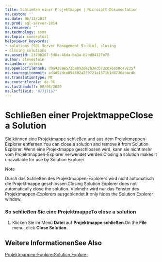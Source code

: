 ```yaml
---
title: Schließen einer Projektmappe | Microsoft-Dokumentation
ms.custom: ''
ms.date: 06/13/2017
ms.prod: sql-server-2014
ms.reviewer: ''
ms.technology: ssms
ms.topic: conceptual
helpviewer_keywords:
- solutions [SQL Server Management Studio], closing
- closing solutions
ms.assetid: 2370b267-5d0a-46da-ba3a-b2bd04127e78
author: stevestein
ms.author: sstein
ms.openlocfilehash: d9a4369e572ba0a2de2b3ecb73c0760b0c49c35f
ms.sourcegitcommit: ad4d92dce894592a259721a1571b1d8736abacdb
ms.translationtype: MT
ms.contentlocale: de-DE
ms.lasthandoff: 08/04/2020
ms.locfileid: "87717167"
---
```

# <a name="close-a-solution"></a><span data-ttu-id="83543-102">Schließen einer Projektmappe</span><span class="sxs-lookup"><span data-stu-id="83543-102">Close a Solution</span></span>
  <span data-ttu-id="83543-103">Sie können eine Projektmappe schließen und aus dem Projektmappen-Explorer entfernen.</span><span class="sxs-lookup"><span data-stu-id="83543-103">You can close a solution and remove it from Solution Explorer.</span></span> <span data-ttu-id="83543-104">Wenn eine Projektmappe geschlossen wird, kann sie nicht mehr vom Projektmappen-Explorer verwendet werden.</span><span class="sxs-lookup"><span data-stu-id="83543-104">Closing a solution makes it unavailable for use by Solution Explorer.</span></span>  
  
> [!NOTE]  
>  <span data-ttu-id="83543-105">Durch das Schließen des Projektmappen-Explorers wird nicht automatisch die Projektmappe geschlossen.</span><span class="sxs-lookup"><span data-stu-id="83543-105">Closing Solution Explorer does not automatically close the solution.</span></span> <span data-ttu-id="83543-106">Vielmehr wird nur das Fenster des Projektmappen-Explorers ausgeblendet.</span><span class="sxs-lookup"><span data-stu-id="83543-106">It only hides the Solution Explorer window.</span></span>  
  
### <a name="to-close-a-solution"></a><span data-ttu-id="83543-107">So schließen Sie eine Projektmappe</span><span class="sxs-lookup"><span data-stu-id="83543-107">To close a solution</span></span>  
  
1.  <span data-ttu-id="83543-108">Klicken Sie im Menü **Datei** auf **Projektmappe schließen**.</span><span class="sxs-lookup"><span data-stu-id="83543-108">On the **File** menu, click **Close Solution**.</span></span>  
  
## <a name="see-also"></a><span data-ttu-id="83543-109">Weitere Informationen</span><span class="sxs-lookup"><span data-stu-id="83543-109">See Also</span></span>  
 [<span data-ttu-id="83543-110">Projektmappen-Explorer</span><span class="sxs-lookup"><span data-stu-id="83543-110">Solution Explorer</span></span>](solution-explorer.md)  
  
  
